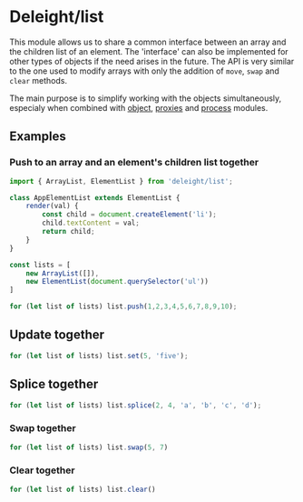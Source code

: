 # Deleight/list

This module allows us to share a common interface between an array and the children list of an element. The 'interface' can also be implemented for other 
types of objects if the need arises in the future. The API is very similar to the one used to modify arrays with only the addition of `move`, `swap` and `clear` methods. 

The main purpose is to simplify working with the objects simultaneously, especialy when combined with [object](), [proxies]() and [process]() modules. 


## Examples

### Push to an array and an element's children list together

```js
import { ArrayList, ElementList } from 'deleight/list';

class AppElementList extends ElementList {
    render(val) {
        const child = document.createElement('li');
        child.textContent = val;
        return child;
    }
}

const lists = [
    new ArrayList([]), 
    new ElementList(document.querySelector('ul'))
]

for (let list of lists) list.push(1,2,3,4,5,6,7,8,9,10);

```

## Update together

```js
for (let list of lists) list.set(5, 'five');
```

## Splice together

```js
for (let list of lists) list.splice(2, 4, 'a', 'b', 'c', 'd');
```

### Swap together

```js
for (let list of lists) list.swap(5, 7)
```

### Clear together

```js
for (let list of lists) list.clear()
```
